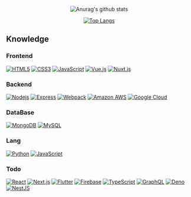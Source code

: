 <div align = center>

![Anurag's github stats](https://github-readme-stats.vercel.app/api?username=yongsoocho&show_icons=true&theme=gradient&include_all_commits=true)

</div>

<div align = center>
  
[![Top Langs](https://github-readme-stats.vercel.app/api/top-langs/?username=yongsoocho&layout=compact)](https://github.com/anuraghazra/github-readme-stats)

</div>

## Knowledge
### Frontend
[![HTML5](https://img.shields.io/badge/-HTML5-E34F26?style=flat-square&logo=html5&logoColor=white&link=https://github.com/yongsoocho/)](https://github.com/yongsoocho/)
[![CSS3](https://img.shields.io/badge/-CSS3-1572B6?style=flat-square&logo=css3&link=https://github.com/yongsoocho/)](https://github.com/yongsoocho/)
[![JavaScript](https://img.shields.io/badge/-JavaScript-yellow?style=flat-square&logoColor=white&logo=javascript&link=https://github.com/yongsoocho/)](https://github.com/yongsoocho/)
[![Vue.js](https://img.shields.io/badge/-Vue.js-4FC08D?style=flat-square&logo=Vue.js&logoColor=white&link=https://github.com/yongsoocho/)](https://github.com/yongsoocho/)
[![Nuxt.js](https://img.shields.io/badge/-Nuxt.js-00C58E?style=flat-square&logo=Nuxt.js&logoColor=white&link=https://github.com/yongsoocho/)](https://github.com/yongsoocho/)

### Backend
[![Nodejs](https://img.shields.io/badge/-Nodejs-339933?style=flat-square&logo=Node.js&logoColor=white&link=https://github.com/yongsoocho/)](https://github.com/yongsoocho/)
[![Express](https://img.shields.io/badge/-Express-000000?style=flat-square&logo=Express&logoColor=white&link=https://github.com/yongsoocho/)](https://github.com/yongsoocho/)
[![Webpack](https://img.shields.io/badge/-Webpack-8DD6F9?style=flat-square&logo=Webpack&logoColor=white&link=https://github.com/yongsoocho/)](https://github.com/yongsoocho/)
[![Amazon AWS](https://img.shields.io/badge/-Amazon_AWS-232F3E?style=flat-square&logo=Amazon+AWS&logoColor=white&link=https://github.com/yongsoocho/)](https://github.com/yongsoocho/)
[![Google Cloud](https://img.shields.io/badge/-Google_Cloud-4285F4?style=flat-square&logo=Google+Cloud&logoColor=white&link=https://github.com/yongsoocho/)](https://github.com/yongsoocho/)

### DataBase
[![MongoDB](https://img.shields.io/badge/-MongoDB-47A248?style=flat-square&logo=mongodb&logoColor=white&link=https://github.com/yongsoocho/)](https://github.com/yongsoocho/)
[![MySQL](https://img.shields.io/badge/-MySQL-4479A1?style=flat-square&logo=MySQL&logoColor=white&link=https://github.com/yongsoocho/)](https://github.com/yongsoocho/)

### Lang
[![Python](https://img.shields.io/badge/-Python-3776AB?style=flat-square&logo=Python&logoColor=white&link=https://github.com/yongsoocho/)](https://github.com/yongsoocho/)
[![JavaScript](https://img.shields.io/badge/-JavaScript-yellow?style=flat-square&logoColor=white&logo=javascript&link=https://github.com/yongsoocho/)](https://github.com/yongsoocho/)

### Todo
[![React](https://img.shields.io/badge/-React-61DAFB?style=flat-square&logo=react&logoColor=white&fontColor=white&link=https://github.com/yongsoocho/)](https://github.com/yongsoocho/)
[![Next.js](https://img.shields.io/badge/-Next.js-000000?style=flat-square&logo=Next.js&logoColor=white&fontColor=white&link=https://github.com/yongsoocho/)](https://github.com/yongsoocho/)
[![Flutter](https://img.shields.io/badge/-Flutter-02569B?style=flat-square&logo=Flutter&logoColor=white&link=https://github.com/yongsoocho/)](https://github.com/yongsoocho/)
[![Firebase](https://img.shields.io/badge/-Firebase-FFCA28?style=flat-square&logo=Firebase&logoColor=white&link=https://github.com/yongsoocho/)](https://github.com/yongsoocho/)
[![TypeScript](https://img.shields.io/badge/-TypeScript-3178C6?style=flat-square&logo=TypeScript&logoColor=white&link=https://github.com/yongsoocho/)](https://github.com/yongsoocho/)
[![GraphQL](https://img.shields.io/badge/-GraphQL-E10098?style=flat-square&logo=GraphQL&logoColor=white&link=https://github.com/yongsoocho/)](https://github.com/yongsoocho/)
[![Deno](https://img.shields.io/badge/-Deno-000000?style=flat-square&logo=Deno&logoColor=white&link=https://github.com/yongsoocho/)](https://github.com/yongsoocho/)
[![NestJS](https://img.shields.io/badge/-NestJS-E0234E?style=flat-square&logo=NestJS&logoColor=white&link=https://github.com/yongsoocho/)](https://github.com/yongsoocho/)
